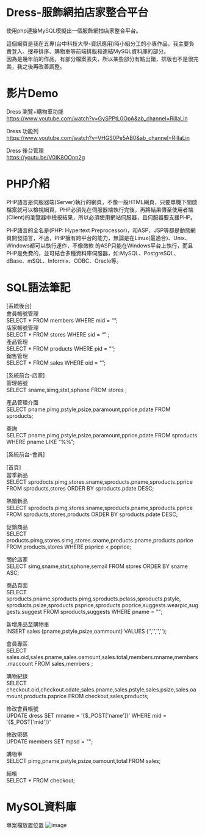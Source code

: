 # Dress-服飾網拍店家整合平台
使用php連接MySQL模擬出一個服飾網拍店家整合平台。  

這個網頁是我在五專(台中科技大學-資訊應用)時小組分工的小專作品，我主要負責登入、搜尋排序、購物車等前端排版和連結MySQL資料庫的部分。  
因為是幾年前的作品，有部分檔案丟失，所以某些部分有點出錯，排版也不是很完美，我之後再改善調整。

# 影片Demo
Dress 瀏覽+購物車功能  
https://www.youtube.com/watch?v=GySPPtL0OpA&ab_channel=RillaLin  
  
Dress 功能列  
https://www.youtube.com/watch?v=VHGS0Pe5AB0&ab_channel=RillaLin  
  
Dress 後台管理  
https://youtu.be/V0IK8OOnn2g   

# PHP介紹
PHP語言是伺服器端(Server)執行的網頁，不像一般HTML網頁，只要單機下開啟檔案就可以檢視網頁，PHP必須先在伺服器端執行完後，再將結果傳至使用者端(Client)的瀏覽器中檢視結果，所以必須使用網站伺服器，且伺服器要支援PHP。  
  
 PHP語言的全名是(PHP: Hypertext Preprocessor)，和ASP、JSP等都是動態網頁開發語言，不過，PHP擁有跨平台的能力，無論是在Linux(最適合)、Unix、 Windows都可以執行運作，不像微軟 的ASP只能在Windows平台上執行，而且PHP是免費的，並可結合多種資料庫伺服器，如:MySQL、PostgreSQL、dBase、mSQL、Informix、ODBC、Oracle等。    

# SQL語法筆記
[系統後台]  
會員帳號管理  
SELECT * FROM members WHERE mid = “”;  
店家帳號管理  
SELECT * FROM stores WHERE sid = “” ;  
產品管理  
SELECT * FROM products WHERE pid = “”;  
銷售管理  
SELECT * FROM sales WHERE oid = “”;    

[系統前台-店家]  
管理帳號  
SELECT sname,simg,stxt,sphone FROM stores ;  

產品管理介面  
SELECT pname,pimg,pstyle,psize,paramount,pprice,pdate FROM sproducts;  

查詢  
SELECT pname,pimg,pstyle,psize,paramount,pprice,pdate FROM sproducts WHERE pname LIKE “%%”;  

[系統前台-會員]  

[首頁]  
當季新品  
SELECT sprodocts.pimg,stores.sname,sproducts.pname,sproducts.pprice FROM sproducts,stores ORDER BY sproducts.pdate DESC;    

熱銷新品  
SELECT sprodocts.pimg,stores.sname,sproducts.pname,sproducts.pprice FROM sproducts,stores,products ORDER BY sproducts.pdate DESC;    

促銷商品  
SELECT products.pimg,stores.simg,stores.sname,products.pname,products.pprice FROM products,stores WHERE psprice < poprice;    

關於店家  
SELECT simg,sname,stxt,sphone,semail FROM stores ORDER BY sname ASC;    

商品頁面  
SELECT sproducts.pname,sproducts.pimg,sproducts.pclass,sproducts.pstyle,  
sproducts.psize,sproducts.psprice,sproducts.poprice,suggests.wearpic,suggests.suggest FROM sproducts,suggests WHERE pname = "";    

新增產品至購物車  
INSERT sales (pname,pstyle,psize,oammount) VALUES ('','','','');    

會員專區  
SELECT sales.oid,sales.pname,sales.oamount,sales.total,members.mname,members.maccount FROM sales,members ;    

購物紀錄  
SELECT checkout.oid,checkout.cdate,sales.pname,sales.pstyle,sales.psize,sales.oamount,products.psprice FROM checkout,sales,products;    

修改會員帳號  
UPDATE dress SET mname =  '{$_POST['name']}' WHERE mid =  '{$_POST['mid']}'    

修改密碼  
UPDATE members SET mpsd = "";    

購物車  
SELECT pimg,pname,pstyle,psize,oamount,total FROM sales;    

結帳  
SELECT * FROM checkout;    

# MySOL資料庫
專案檔放置位置
![image](https://user-images.githubusercontent.com/72490355/160274441-3fa94263-f0a2-4841-a501-c20fe46350c2.png)  



